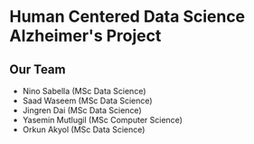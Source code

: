 # Human Centered Data Science Alzheimer's Project

## Our Team

- Nino Sabella (MSc Data Science)
- Saad Waseem (MSc Data Science)
- Jingren Dai (MSc Data Science)
- Yasemin Mutlugil (MSc Computer Science)
- Orkun Akyol (MSc Data Science)
